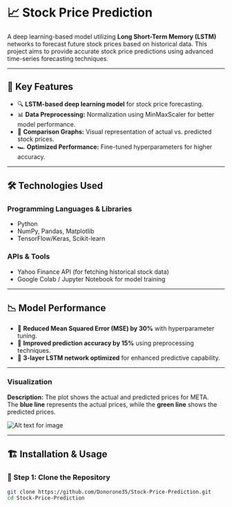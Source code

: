 # 📈 Stock Price Prediction  

A deep learning-based model utilizing **Long Short-Term Memory (LSTM)** networks to forecast future stock prices based on historical data. This project aims to provide accurate stock price predictions using advanced time-series forecasting techniques.  

---

## 🚀 Key Features  
- 🔍 **LSTM-based deep learning model** for stock price forecasting.  
- 📊 **Data Preprocessing:** Normalization using MinMaxScaler for better model performance.  
- 🔄 **Comparison Graphs:** Visual representation of actual vs. predicted stock prices.  
- 🏎️ **Optimized Performance:** Fine-tuned hyperparameters for higher accuracy.  

---

## 🛠️ Technologies Used  

### Programming Languages & Libraries  
- Python  
- NumPy, Pandas, Matplotlib  
- TensorFlow/Keras, Scikit-learn  

### APIs & Tools  
- Yahoo Finance API (for fetching historical stock data)  
- Google Colab / Jupyter Notebook for model training  

---

## 📉 Model Performance  
- 🚀 **Reduced Mean Squared Error (MSE) by 30%** with hyperparameter tuning.  
- 🎯 **Improved prediction accuracy by 15%** using preprocessing techniques.  
- 📌 **3-layer LSTM network optimized** for enhanced predictive capability.  

---

### **Visualization**
**Description:** The plot shows the actual and predicted prices for META.  
The **blue line** represents the actual prices, while the **green line** shows the predicted prices.

![Alt text for image](MetaStockPrediction.png)

---

## 🏗️ Installation & Usage  

### 🔹 Step 1: Clone the Repository  
```bash
git clone https://github.com/Donorone35/Stock-Price-Prediction.git
cd Stock-Price-Prediction


